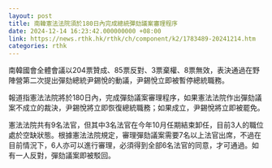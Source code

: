 ```yaml
---
layout: post
title: 南韓憲法法院須於180日內完成總統彈劾議案審理程序
date: 2024-12-14 16:23:42.000000000 +08:00
link: https://news.rthk.hk/rthk/ch/component/k2/1783489-20241214.htm
categories: rthk
---
```


南韓國會全體會議以204票贊成、85票反對、3票棄權、8票無效，表決通過在野陣營第二次提出彈劾總統尹錫悅的動議，尹錫悅立即被暫停總統職務。

報道指憲法法院將於180日內，完成彈劾議案審理程序，如果憲法法院作出彈劾議案不成立的裁決，尹錫悅將立即恢復總統職務；如果成立，尹錫悅將立即被罷免。

憲法法院共有9名法官，但其中3名法官在今年10月任期結束卸任，目前3人的職位處於空缺狀態。根據憲法法院規定，審理彈劾議案需要7名以上法官出席，不過在目前情況下，6人亦可以進行審理，必須得到全部6名法官的同意，才可通過。如有一人反對，彈劾議案即被駁回。
